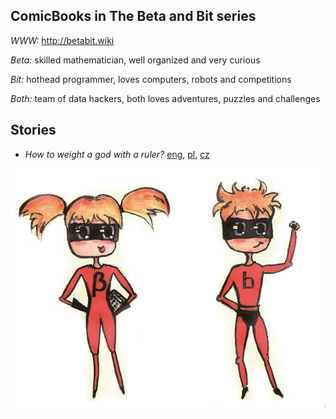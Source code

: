 ## ComicBooks in The Beta and Bit series

*WWW:* http://betabit.wiki

*Beta:* skilled mathematician, well organized and very curious

*Bit:* hothead programmer, loves computers, robots and competitions

*Both:* team of data hackers, both loves adventures, puzzles and challenges

## Stories

* _How to weight a god with a ruler?_ [eng](https://github.com/BetaAndBit/ComicBooks/blob/master/en/HeavyDog/HeavyDog.pdf), [pl](https://github.com/BetaAndBit/ComicBooks/blob/master/pl/JakZwazycPsa/JakZwazycPsa.pdf), [cz](https://github.com/BetaAndBit/ComicBooks/blob/master/cz/komiksJakZwazycPsaCzK.pdf)

![The Beta and Bit](buzki.png)
